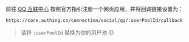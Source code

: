 <IntegrationDetailCard title="在 QQ 开放平台创建一个网页应用">

前往 [QQ 互联中心](https://connect.qq.com/manage.html#/) 按照官方指引注册一个网页应用，并将回调链接设置为：

`https://core.authing.cn/connection/social/qq/:userPoolId/callback`

> 请将 `:userPoolId` 替换为你的用户池 ID

</IntegrationDetailCard>
